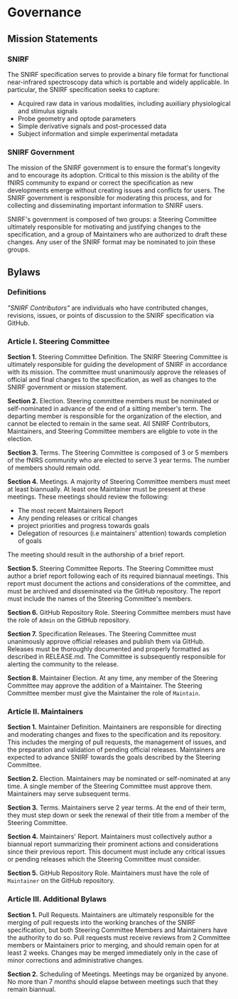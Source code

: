 # Governance

## Mission Statements
### SNIRF
The SNIRF specification serves to provide a binary file format for functional near-infrared spectroscopy data which is portable and widely applicable. In particular, the SNIRF specification seeks to capture:
- Acquired raw data in various modalities, including auxiliary physiological and stimulus signals
- Probe geometry and optode parameters
- Simple derivative signals and post-processed data
- Subject information and simple experimental metadata

### SNIRF Government
The mission of the SNIRF government is to ensure the format's longevity and to encourage its adoption. Critical to this mission is the ability of the fNIRS community to expand or correct the specification as new developments emerge without creating issues and conflicts for users. The SNIRF government is responsible for moderating this process, and for collecting and disseminating important information to SNIRF users.

SNIRF's government is composed of two groups: a Steering Committee ultimately responsible for motivating and justifying changes to the specification, and a group of Maintainers who are authorized to draft these changes.
Any user of the SNIRF format may be nominated to join these groups.

## Bylaws

### Definitions

_"SNIRF Contributors"_ are individuals who have contributed changes, revisions, issues, or points of discussion to the SNIRF specification via GitHub.

### Article I. Steering Committee

**Section 1.** Steering Committee Definition. The SNIRF Steering Committee is ultimately responsible for guiding the development of SNIRF in accordance with its mission. The committee must unanimously approve the releases of official and final changes to the specification, as well as changes to the SNIRF government or mission statement.

**Section 2.** Election. Steering committee members must be nominated or self-nominated in advance of the end of a sitting member's term. The departing member is responsible for the organization of the election, and cannot be elected to remain in the same seat. All SNIRF Contributors, Maintainers, and Steering Committee members are eligble to vote in the election.

**Section 3.** Terms. The Steering Committee is composed of 3 or 5 members of the fNIRS community who are elected to serve 3 year terms. The number of members should remain odd.

**Section 4.** Meetings. A majority of Steering Committee members must meet at least biannually. At least one Maintainer must be present at these meetings. These meetings should review the following:
- The most recent Maintainers Report
- Any pending releases or critical changes
- project priorities and progress towards goals
- Delegation of resources (i.e maintainers' attention) towards completion of goals

The meeting should result in the authorship of a brief report.

**Section 5.** Steering Committee Reports. The Steering Committee must author a brief report following each of its required biannaual meetings. This report must document the actions and considerations of the committee, and must be archived and disseminated via the GitHub repository. The report must include the names of the Steering Committee's members.

**Section 6.** GitHub Repository Role. Steering Committee members must have the role of `Admin` on the GitHub repository.  

**Section 7.** Specification Releases. The Steering Committee must unanimously approve official releases and publish them via GitHub. Releases must be thoroughly documented and properly formatted as described in RELEASE.md. The Committee is subsequently responsible for alerting the community to the release.

**Section 8.** Maintainer Election. At any time, any member of the Steering Committee may approve the addition of a Maintainer. The Steering Committee member must give the Maintainer the role of `Maintain`.

### Article II. Maintainers

**Section 1.** Maintainer Definition. Maintainers are responsible for directing and moderating changes and fixes to the specification and its repository. This includes the merging of pull requests, the management of issues, and the preparation and validation of pending official releases. Maintainers are expected to advance SNIRF towards the goals described by the Steering Committee.

**Section 2.** Election. Maintainers may be nominated or self-nominated at any time. A single member of the Steering Committee must approve them. Maintainers may serve subsequent terms.

**Section 3.** Terms. Maintainers serve 2 year terms. At the end of their term, they must step down or seek the renewal of their title from a member of the Steering Committee.

**Section 4.** Maintainers' Report. Maintainers must collectively author a biannual report summarizing their prominent actions and considerations since their previous report. This document must include any critical issues or pending releases which the Steering Committee must consider. 

**Section 5.** GitHub Repository Role. Maintainers must have the role of `Maintainer` on the GitHub repository.

### Article III. Additional Bylaws

**Section 1.** Pull Requests. Maintainers are ultimately responsible for the merging of pull requests into the working branches of the SNIRF specification, but both Steering Committee Members and Maintainers have the authority to do so. Pull requests must receive reviews from 2 Committee members or Maintainers prior to merging, and should remain open for at least 2 weeks. Changes may be merged immediately only in the case of minor corrections and administrative changes.

**Section 2.** Scheduling of Meetings. Meetings may be organized by anyone. No more than 7 months should elapse between meetings such that they remain biannual.
